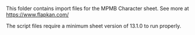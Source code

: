 This folder contains import files for the MPMB Character sheet.
See more at https://www.flapkan.com/

The script files require a minimum sheet version of 13.1.0 to run properly.
